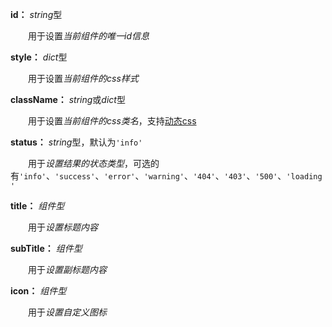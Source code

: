 **id：** *string*型

　　用于设置*当前组件的唯一id信息*

**style：** *dict*型

　　用于设置*当前组件的css样式*

**className：** *string*或*dict*型

　　用于设置*当前组件的css类名*，支持[动态css](/advanced-classname)

**status：** *string*型，默认为`'info'`

　　用于*设置结果的状态类型*，可选的有`'info'`、`'success'`、`'error'`、`'warning'`、`'404'`、`'403'`、`'500'`、`'loading'`

**title：** *组件型*

　　用于*设置标题内容*

**subTitle：** *组件型*

　　用于*设置副标题内容*

**icon：** *组件型*

　　用于*设置自定义图标*